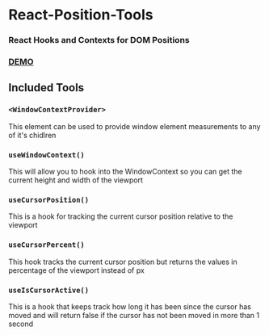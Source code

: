# React-Position-Tools

### React Hooks and Contexts for DOM Positions
### [DEMO](https://react-position-tools.vercel.app/)

## Included Tools

### `<WindowContextProvider>`
This element can be used to provide window element measurements to any of it's chidlren

### `useWindowContext()`
This will allow you to hook into the WindowContext so you can get the current height and width of the viewport
### `useCursorPosition()`
This is a hook for tracking the current cursor position relative to the viewport
  
### `useCursorPercent()`
This hook tracks the current cursor position but returns the values in percentage of the viewport instead of px  
  
### `useIsCursorActive()`
This is a hook that keeps track how long it has been since the cursor has moved and will return false if the cursor has not been moved in more than 1 second  
